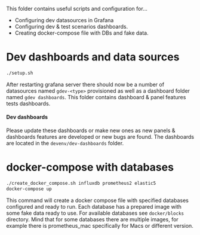 This folder contains useful scripts and configuration for...

* Configuring dev datasources in Grafana
* Configuring dev & test scenarios dashboards.
* Creating docker-compose file with DBs and fake data.


# Dev dashboards and data sources

```bash
./setup.sh
```

After restarting grafana server there should now be a number of datasources named `gdev-<type>` provisioned as well as
a dashboard folder named `gdev dashboards`. This folder contains dashboard & panel features tests dashboards. 

#### Dev dashboards

Please update these dashboards or make new ones as new panels & dashboards features are developed or new bugs are
found. The dashboards are located in the `devenv/dev-dashboards` folder. 

# docker-compose with databases

```bash
./create_docker_compose.sh influxdb prometheus2 elastic5
docker-compose up
```

This command will create a docker compose file with specified databases configured and ready to run. Each database has
a prepared image with some fake data ready to use. For available databases see `docker/blocks` directory. Mind that
for some databases there are multiple images, for example there is prometheus_mac specifically for Macs or different
version.

